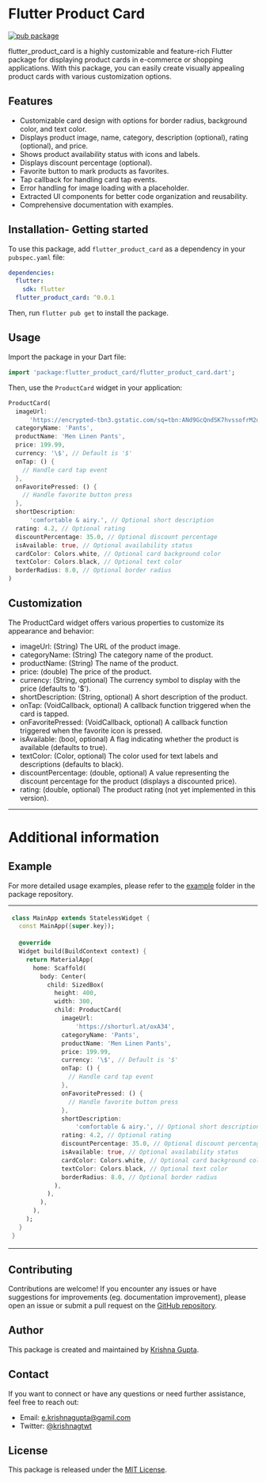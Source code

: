 # Flutter Product Card

[![pub package](https://img.shields.io/pub/v/flutter_product_card.svg)](https://pub.dev/packages/flutter_product_card)

flutter_product_card is a highly customizable and feature-rich Flutter package for displaying product cards in e-commerce or shopping applications. With this package, you can easily create visually appealing product cards with various customization options.

## Features

- Customizable card design with options for border radius, background color, and text color.
- Displays product image, name, category, description (optional), rating (optional), and price.
- Shows product availability status with icons and labels.
- Displays discount percentage (optional).
- Favorite button to mark products as favorites.
- Tap callback for handling card tap events.
- Error handling for image loading with a placeholder.
- Extracted UI components for better code organization and reusability.
- Comprehensive documentation with examples.


## Installation- Getting started

To use this package, add `flutter_product_card` as a dependency in your `pubspec.yaml` file:

```yaml
dependencies:
  flutter:
    sdk: flutter
  flutter_product_card: ^0.0.1
```

Then, run `flutter pub get` to install the package.

## Usage

Import the package in your Dart file:

```dart
import 'package:flutter_product_card/flutter_product_card.dart';
```

Then, use the `ProductCard` widget in your application:

```dart
ProductCard(
  imageUrl:
      'https://encrypted-tbn3.gstatic.com/sq=tbn:ANd9GcQndSK7hvssofrM2uzv75NxVjrkAwH3RwyqWcBesUsmq1ipmkuljRr6x_SRbCKaBXvaEFtmUFw-69o52wgVMgk2hp8KDYr4FvKtQ8ZfKewgOW4gDQ&usqp=CAE',
  categoryName: 'Pants',
  productName: 'Men Linen Pants',
  price: 199.99,
  currency: '\$', // Default is '$'
  onTap: () {
    // Handle card tap event
  },
  onFavoritePressed: () {
    // Handle favorite button press
  },
  shortDescription:
      'comfortable & airy.', // Optional short description
  rating: 4.2, // Optional rating
  discountPercentage: 35.0, // Optional discount percentage
  isAvailable: true, // Optional availability status
  cardColor: Colors.white, // Optional card background color
  textColor: Colors.black, // Optional text color
  borderRadius: 8.0, // Optional border radius
)
```

## Customization

The ProductCard widget offers various properties to customize its appearance and behavior:

- imageUrl: (String) The URL of the product image.
- categoryName: (String) The category name of the product.
- productName: (String) The name of the product.
- price: (double) The price of the product.
- currency: (String, optional) The currency symbol to display with the price (defaults to '$').
- shortDescription: (String, optional) A short description of the product.
- onTap: (VoidCallback, optional) A callback function triggered when the card is tapped.
- onFavoritePressed: (VoidCallback, optional) A callback function triggered when the favorite icon is pressed.
- isAvailable: (bool, optional) A flag indicating whether the product is available (defaults to true).
- textColor: (Color, optional) The color used for text labels and descriptions (defaults to black).
- discountPercentage: (double, optional) A value representing the discount percentage for the product (displays a discounted price).
- rating: (double, optional) The product rating (not yet implemented in this version).

<hr>

# Additional information

## Example

For more detailed usage examples, please refer to the [example](https://github.com/iamkrishnagupta/flutter_product_card/tree/main/example) folder in the package repository.


<table>
<tr>
<td>

```dart
class MainApp extends StatelessWidget {
  const MainApp({super.key});

  @override
  Widget build(BuildContext context) {
    return MaterialApp(
      home: Scaffold(
        body: Center(
          child: SizedBox(
            height: 400,
            width: 300,
            child: ProductCard(
              imageUrl:
                  'https://shorturl.at/oxA34',
              categoryName: 'Pants',
              productName: 'Men Linen Pants',
              price: 199.99,
              currency: '\$', // Default is '$'
              onTap: () {
                // Handle card tap event
              },
              onFavoritePressed: () {
                // Handle favorite button press
              },
              shortDescription:
                  'comfortable & airy.', // Optional short description
              rating: 4.2, // Optional rating
              discountPercentage: 35.0, // Optional discount percentage
              isAvailable: true, // Optional availability status
              cardColor: Colors.white, // Optional card background color
              textColor: Colors.black, // Optional text color
              borderRadius: 8.0, // Optional border radius
            ),
          ),
        ),
      ),
    );
  }
}

```

</td>
<td><img src="https://github.com/iamkrishnagupta/flutter_product_card/blob/main/example_product_card.png?raw=true" alt="Example Product Card Image">
</td>
</tr>
</table>

## Contributing

Contributions are welcome! If you encounter any issues or have suggestions for improvements (eg. documentation improvement), please open an issue or submit a pull request on the [GitHub repository](https://github.com/iamkrishnagupta/flutter_product_card).

## Author

This package is created and maintained by [Krishna Gupta](https://github.com/iamkrishnagupta).

## Contact

If you want to connect or have any questions or need further assistance, feel free to reach out:

- Email: e.krishnagupta@gamil.com
- Twitter: [@krishnagtwt](https://twitter.com/krishnagtwt)


## License

This package is released under the [MIT License](https://opensource.org/licenses/MIT).